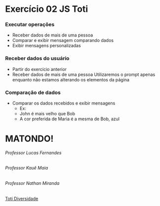 # Exercício 02 JS Toti

### Executar operações

- Receber dados de mais de uma pessoa
- Comparar e exibir mensagem comparando dados
- Exibir mensagens personalizadas

### Receber dados do usuário

- Partir do exercício anterior
- Receber dados de mais de uma pessoa
Utilizaremos o prompt apenas enquanto não estamos alterando os
elementos da página

### Comparação de dados

- Comparar os dados recebidos e exibir mensagens
    - Ex:
    - John é mais velho que Bob
    - A cor preferida de Maria é a mesma de Bob, azul

# MATONDO!
###### Professor Lucas Fernandes  
###### Professor Kauê Maia  
###### Professor Nathan Miranda  
[Toti Diversidade](https://totidiversidade.com.br/)